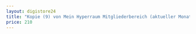 ```yaml
---
layout: digistore24
title: "Kopie (9) von Mein Hyperraum Mitgliederbereich (aktueller Monat"
price: 210
---
```

